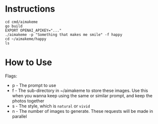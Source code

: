 # Instructions

```
cd cmd/aimakeme
go build
EXPORT OPENAI_APIKEY="..."
./aimakeme -p "Something that makes me smile" -f happy
cd ~/aimakeme/happy
ls
```

# How to Use
Flags:
- p - The prompt to use
- f - The sub-directory in ~/aimakeme to store these images. Use this when you wanna keep using the same or similar prompt, and keep the photos together
- s - The style, which is `natural` or `vivid`
- n - The number of images to generate. These requests will be made in parallel